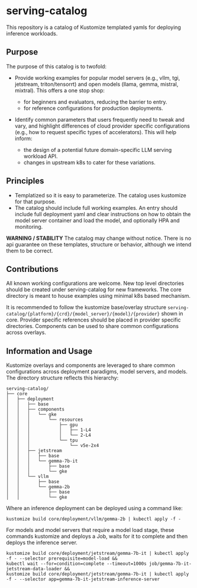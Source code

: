# serving-catalog

This repository is a catalog of Kustomize templated yamls for deploying inference workloads.

## Purpose

The purpose of this catalog is to twofold:

- Provide working examples for popular model servers (e.g., vllm, tgi, jetstream, triton/tensorrt) and open models (llama, gemma, mistral, mixtral). This offers a one stop shop:
    - for beginners and evaluators, reducing the barrier to entry. 
    - for reference configurations for production deployments.

- Identify common parameters that users frequently need to tweak and vary, and highlight differences of cloud provider specific configurations (e.g., how to request specific types of accelerators). This will help inform:
    - the design of a potential future domain-specific LLM serving workload API.
    - changes in upstream k8s to cater for these variations.


## Principles

- Templatized so it is easy to parameterize. The catalog uses kustomize for that purpose.
- The catalog should include full working examples. An entry should include full deployment yaml and clear instructions on how to obtain the model server container and load the model, and optionally HPA and monitoring.


**WARNING / STABILITY**
The catalog may change without notice. There is no api guarantee on these templates, structure or behavior, although we intend them to be correct.

## Contributions

All known working configurations are welcome. New top level directories should be created under serving-catalog for new frameworks. The core directory is meant to house examples using minimal k8s based mechanism.

It is recommended to follow the kustomize base/overlay structure `serving-catalog/{platform}/{crd}/{model_server}/{model}/{provider}` shown in core. Provider specific references should be placed in provider specific directories. Components can be used to share common configurations across overlays.

## Information and Usage

Kustomize overlays and components are leveraged to share common configurations across deployment paradigms, model servers, and models. The directory structure reflects this hierarchy:

```
serving-catalog/
├── core
│   ├── deployment
│   │   ├── base
│   │   ├── components
│   │   │   └── gke
│   │   │       └── resources
│   │   │           ├── gpu
│   │   │           │   ├── 1-L4
│   │   │           │   └── 2-L4
│   │   │           └── tpu
│   │   │               └── v5e-2x4
│   │   ├── jetstream
│   │   │   ├── base
│   │   │   └── gemma-7b-it
│   │   │       ├── base
│   │   │       └── gke
│   │   └── vllm
│   │       ├── base
│   │       └── gemma-2b
│   │           ├── base
│   │           └── gke
```

Where an inference deployment can be deployed using a command like:

```
kustomize build core/deployment/vllm/gemma-2b | kubectl apply -f -
```

For models and model servers that require a model load stage, these commands kustomize and deploys a Job, waits for it to complete and then deploys the inference server.

```
kustomize build core/deployment/jetstream/gemma-7b-it | kubectl apply -f - --selector prerequisite=model-load &&
kubectl wait --for=condition=complete --timeout=1000s job/gemma-7b-it-jetstream-data-loader &&
kustomize build core/deployment/jetstream/gemma-7b-it | kubectl apply -f - --selector app=gemma-7b-it-jetstream-inference-server
```